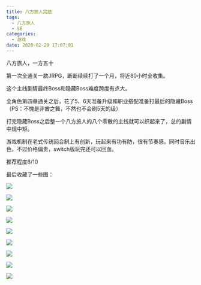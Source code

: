 ```yaml
---
title: 八方旅人完结
tags:
  - 八方旅人
  - SE
categories:
  - 游戏
date: 2020-02-29 17:07:01
---
```



八方旅人，一方五十

第一次全通关一款JRPG，断断续续打了一个月，将近80小时全收集。

这个主线剧情最终Boss和隐藏Boss难度跨度有点大。

全角色第四章通关之后，花了5、6天准备升级和职业搭配准备打最后的隐藏Boss（PS：不愧是非酋之舞，不然也不会刷5天的级）

打完隐藏Boss之后整一个八方旅人的八个零散的主线就可以织起来了，总的剧情中规中矩。

游戏机制在老式传统回合制上有创新，玩起来有功有防，很有节奏感。同时音乐出色，不过价格偏贵，switch版玩完还可以回血。

推荐程度8/10

<!-- more -->

最后收藏了一些图：

![](https://cdn.jsdelivr.net/gh/charstal/images/hexo/octopath-traveler-alfyn.jpg)

![](https://cdn.jsdelivr.net/gh/charstal/images/hexo/octopath-traveler-cyrus.jpg)

![](https://cdn.jsdelivr.net/gh/charstal/images/hexo/octopath-traveler-haannit.jpg)

![](https://cdn.jsdelivr.net/gh/charstal/images/hexo/octopath-traveler-olberic.jpg)

![](https://cdn.jsdelivr.net/gh/charstal/images/hexo/octopath-traveler-ophilia.jpg)

![](https://cdn.jsdelivr.net/gh/charstal/images/hexo/octopath-traveler-primrose.jpg)

![](https://cdn.jsdelivr.net/gh/charstal/images/hexo/octopath-traveler-therion.jpg)

![](https://cdn.jsdelivr.net/gh/charstal/images/hexo/octopath-traveler-tressa.jpg)

![](https://cdn.jsdelivr.net/gh/charstal/images/hexo/octopath-traveler-boss.jpg)